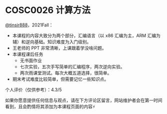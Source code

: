 
# COSC0026 计算方法

[@tinsir888](https://github.com/tinsir888)，2021Fall：

- 本课程的内容大致分为两个部分，汇编语言（以 x86 汇编为主，ARM 汇编为辅）和逆向基础。知识难度为入门级别。
- 王老师的 PPT 非常清晰，上课跟着学没啥问题。
- 本课程课后任务
  - 无书面作业
  - 七次实验，五次手写简单的汇编程序，两次逆向实验。
  - 两次雨课堂测试。每次大概五道选择，很简单。
- 期末考试难度比较简单，但需要记忆一些知识点。

个人评价（仅供参考）：4.3/5



如果你愿意提供任何信息与观点，请在下方评论区留言，网站维护者会在第一时间看到，且会酌情将其添加为本课程页面的内容⚡️
